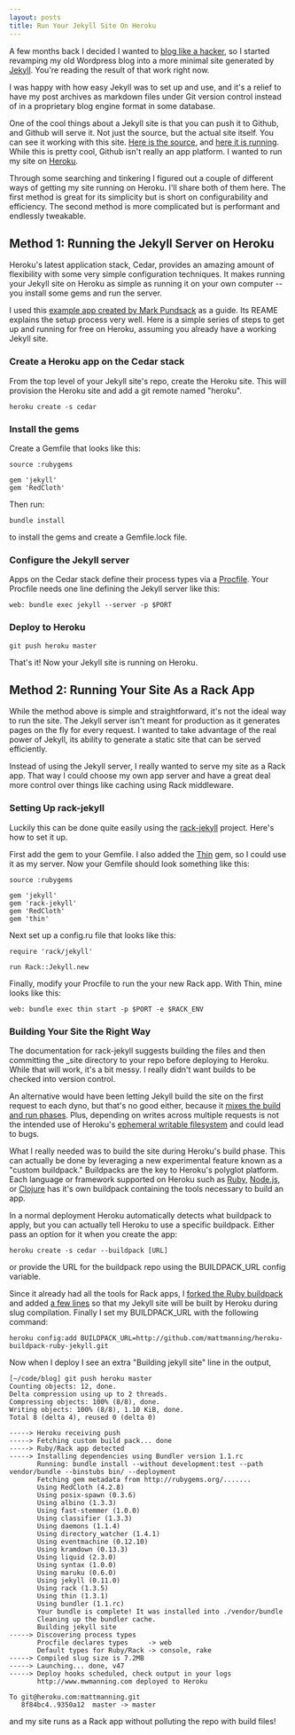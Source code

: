 ```yaml
---
layout: posts
title: Run Your Jekyll Site On Heroku
---
```


A few months back I decided I wanted to [blog like a hacker](http://tom.preston-werner.com/2008/11/17/blogging-like-a-hacker.html), so I started revamping my old Wordpress blog into a more minimal site generated by [Jekyll](http://github.com/mojombo/jekyll). You're reading the result of that work right now.

I was happy with how easy Jekyll was to set up and use, and it's a relief to have my post archives as markdown files under Git version control instead of in a proprietary blog engine format in some database.

One of the cool things about a Jekyll site is that you can push it to Github, and Github will serve it. Not just the source, but the actual site itself. You can see it working with this site. [Here is the source](https://github.com/mattmanning/mattmanning.github.com), and [here it is running](http://mattmanning.github.com/). While this is pretty cool, Github isn't really an app platform. I wanted to run my site on 
[Heroku](http://www.heroku.com).

Through some searching and tinkering I figured out a couple of different ways of getting my site running on Heroku. I'll share both of them here. The first method is great for its simplicity but is short on configurability and efficiency. The second method is more complicated but is performant and endlessly tweakable.

Method 1: Running the Jekyll Server on Heroku
---------------------------------------------

Heroku's latest application stack, Cedar, provides an amazing amount of flexibility with some very simple configuration techniques. It makes running your Jekyll site on Heroku as simple as running it on your own computer -- you install some gems and run the server.

I used this [example app created by Mark Pundsack](https://github.com/markpundsack/jekyll-heroku) as a guide. Its REAME explains the setup process very well. Here is a simple series of steps to get up and running for free on Heroku, assuming you already have a working Jekyll site.

### Create a Heroku app on the Cedar stack

From the top level of your Jekyll site's repo, create the Heroku site. This will provision the Heroku site and add a git remote named "heroku".

    heroku create -s cedar

### Install the gems

Create a Gemfile that looks like this:

    source :rubygems
    
    gem 'jekyll'
    gem 'RedCloth'
    
Then run:

    bundle install

to install the gems and create a Gemfile.lock file.

### Configure the Jekyll server

Apps on the Cedar stack define their process types via a [Procfile](http://devcenter.heroku.com/articles/procfile). Your Procfile needs one line defining the Jekyll server like this:

    web: bundle exec jekyll --server -p $PORT

### Deploy to Heroku

    git push heroku master

That's it! Now your Jekyll site is running on Heroku.

Method 2: Running Your Site As a Rack App
-----------------------------------------

While the method above is simple and straightforward, it's not the ideal way to run the site. The Jekyll server isn't meant for production as it generates pages on the fly for every request. I wanted to take advantage of the real power of Jekyll, its ability to generate a static site that can be served efficiently.

Instead of using the Jekyll server, I really wanted to serve my site as a Rack app. That way I could choose my own app server and have a great deal more control over things like caching using Rack middleware.

### Setting Up rack-jekyll

Luckily this can be done quite easily using the [rack-jekyll](https://github.com/adaoraul/rack-jekyll) project. Here's how to set it up.

First add the gem to your Gemfile. I also added the [Thin](http://code.macournoyer.com/thin/) gem, so I could use it as my server. Now your Gemfile should look something like this:

    source :rubygems

    gem 'jekyll'
    gem 'rack-jekyll'
    gem 'RedCloth'
    gem 'thin'

Next set up a config.ru file that looks like this:

    require 'rack/jekyll'
    
    run Rack::Jekyll.new

Finally, modify your Procfile to run the your new Rack app. With Thin, mine looks like this:

    web: bundle exec thin start -p $PORT -e $RACK_ENV

### Building Your Site the Right Way

The documentation for rack-jekyll suggests building the files and then committing the \_site directory to your repo before deploying to Heroku. While that will work, it's a bit messy. I really didn't want builds to be checked into version control.

An alternative would have been letting Jekyll build the site on the first request to each dyno, but that's no good either, because it [mixes the build and run phases](http://www.12factor.net/build-release-run). Plus, depending on writes across multiple requests is not the intended use of Heroku's [ephemeral writable filesystem](http://devcenter.heroku.com/articles/dyno-isolation#ephemeral_filesystem) and could lead to bugs.

What I really needed was to build the site during Heroku's build phase. This can actually be done by leveraging a new experimental feature known as a "custom buildpack." Buildpacks are the key to Heroku's polyglot platform. Each language or framework supported on Heroku such as [Ruby](https://github.com/heroku/heroku-buildpack-ruby), [Node.js](https://github.com/heroku/heroku-buildpack-nodejs), or [Clojure](https://github.com/heroku/heroku-buildpack-clojure) has it's own buildpack containing the tools necessary to build an app.

In a normal deployment Heroku automatically detects what buildpack to apply, but you can actually tell Heroku to use a specific buildpack. Either pass an option for it when you create the app:

    heroku create -s cedar --buildpack [URL]

or provide the URL for the buildpack repo using the BUILDPACK\_URL config variable.

Since it already had all the tools for Rack apps, I [forked the Ruby buildpack](https://github.com/mattmanning/heroku-buildpack-ruby-jekyll) and added [a few lines](https://github.com/mattmanning/heroku-buildpack-ruby-jekyll/commit/e86ac4f4e7c839b6f977ed6de22e1ecb6c94b723) so that my Jekyll site will be built by Heroku during slug compilation. Finally I set my BUILDPACK\_URL with the following command:

    heroku config:add BUILDPACK_URL=http://github.com/mattmanning/heroku-buildpack-ruby-jekyll.git

Now when I deploy I see an extra "Building jekyll site" line in the output,

    [~/code/blog] git push heroku master
    Counting objects: 12, done.
    Delta compression using up to 2 threads.
    Compressing objects: 100% (8/8), done.
    Writing objects: 100% (8/8), 1.10 KiB, done.
    Total 8 (delta 4), reused 0 (delta 0)

    -----> Heroku receiving push
    -----> Fetching custom build pack... done
    -----> Ruby/Rack app detected
    -----> Installing dependencies using Bundler version 1.1.rc
           Running: bundle install --without development:test --path vendor/bundle --binstubs bin/ --deployment
           Fetching gem metadata from http://rubygems.org/.......
           Using RedCloth (4.2.8)
           Using posix-spawn (0.3.6)
           Using albino (1.3.3)
           Using fast-stemmer (1.0.0)
           Using classifier (1.3.3)
           Using daemons (1.1.4)
           Using directory_watcher (1.4.1)
           Using eventmachine (0.12.10)
           Using kramdown (0.13.3)
           Using liquid (2.3.0)
           Using syntax (1.0.0)
           Using maruku (0.6.0)
           Using jekyll (0.11.0)
           Using rack (1.3.5)
           Using thin (1.3.1)
           Using bundler (1.1.rc)
           Your bundle is complete! It was installed into ./vendor/bundle
           Cleaning up the bundler cache.
           Building jekyll site
    -----> Discovering process types
           Procfile declares types     -> web
           Default types for Ruby/Rack -> console, rake
    -----> Compiled slug size is 7.2MB
    -----> Launching... done, v47
    -----> Deploy hooks scheduled, check output in your logs
           http://www.mwmanning.com deployed to Heroku

    To git@heroku.com:mattmanning.git
       8f84bc4..9350a12  master -> master

and my site runs as a Rack app without polluting the repo with build files!